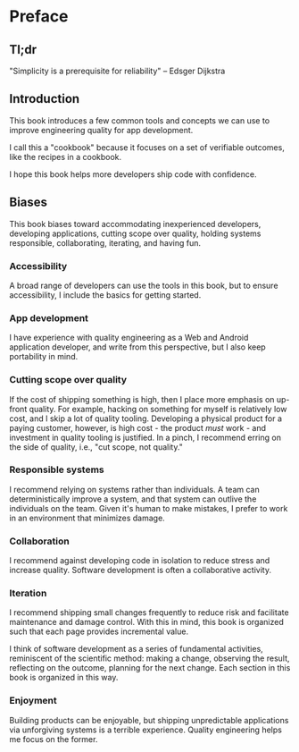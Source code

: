 # Preface

## Tl;dr

"Simplicity is a prerequisite for reliability" – Edsger Dijkstra

## Introduction

This book introduces a few common tools and concepts we can use to improve engineering quality for app development.

I call this a "cookbook" because it focuses on a set of verifiable outcomes, like the recipes in a cookbook.

I hope this book helps more developers ship code with confidence.

## Biases

This book biases toward accommodating inexperienced developers, developing applications, cutting scope over quality, holding systems responsible, collaborating, iterating, and having fun.

### Accessibility

A broad range of developers can use the tools in this book, but to ensure accessibility, I include the basics for getting started.

### App development

I have experience with quality engineering as a Web and Android application developer, and write from this perspective, but I also keep portability in mind.

### Cutting scope over quality

If the cost of shipping something is high, then I place more emphasis on up-front quality. For example, hacking on something for myself is relatively low cost, and I skip a lot of quality tooling. Developing a physical product for a paying customer, however, is high cost - the product _must_ work - and investment in quality tooling is justified. In a pinch, I recommend erring on the side of quality, i.e., "cut scope, not quality."

### Responsible systems

I recommend relying on systems rather than individuals. A team can deterministically improve a system, and that system can outlive the individuals on the team. Given it's human to make mistakes, I prefer to work in an environment that minimizes damage.

### Collaboration

I recommend against developing code in isolation to reduce stress and increase quality. Software development is often a collaborative activity.

### Iteration

I recommend shipping small changes frequently to reduce risk and facilitate maintenance and damage control. With this in mind, this book is organized such that each page provides incremental value.

I think of software development as a series of fundamental activities, reminiscent of the scientific method: making a change, observing the result, reflecting on the outcome, planning for the next change. Each section in this book is organized in this way.

### Enjoyment

Building products can be enjoyable, but shipping unpredictable applications via unforgiving systems is a terrible experience. Quality engineering helps me focus on the former.